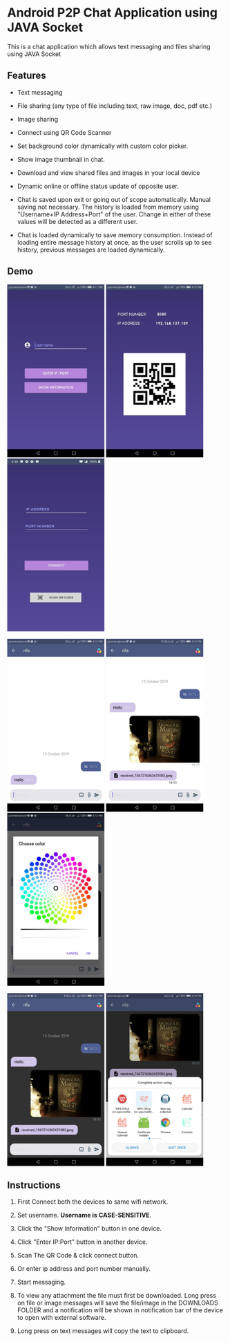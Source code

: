 # Android P2P Chat Application using JAVA Socket

This is a chat application which allows text messaging and files sharing using JAVA Socket


## Features

 - Text messaging 

 - File sharing (any type of file including text, raw image, doc, pdf etc.)

 - Image sharing

 - Connect using QR Code Scanner

 - Set background color dynamically with custom color picker.

 - Show image thumbnail in chat.

 - Download and view shared files and images in your local device

 - Dynamic online or offline status update of opposite user.

 - Chat is saved upon exit or going out of scope automatically. Manual saving not necessary. The history is loaded from memory using "Username+IP Address+Port" of the user. Change in either of these values will be detected as a different user.

 - Chat is loaded dynamically to save memory consumption. Instead of loading entire message history at once, as the user scrolls up to see history, previous messages are loaded dynamically.


## Demo
<img src="app/src/main/res/photo_2019-10-15_16-17-37.jpg" width="225" height="400"> <img src="app/src/main/res/photo_2019-10-15_16-17-52.jpg" width="225" height="400"> <img src="app/src/main/res/photo_2019-10-15_16-30-26.jpg" width="225" height="400"> 

<img src="app/src/main/res/photo_2019-10-15_16-17-44.jpg" width="225" height="400"> <img src="app/src/main/res/photo_2019-10-15_16-17-34.jpg" width="225" height="400"> <img src="app/src/main/res/photo_2019-10-15_16-17-03.jpg" width="225" height="400">


<img src="app/src/main/res/photo_2019-10-15_16-17-48.jpg" width="225" height="400"> <img src="app/src/main/res/photo_2019-10-15_16-17-40.jpg" width="225" height="400">



## Instructions

  1. First Connect both the devices to same wifi network.
  
  2. Set username. <strong>Username is CASE-SENSITIVE</strong>.
  
  3. Click the "Show Information" button in one device.
  
  4. Click "Enter IP:Port" button in another device.
  
  5. Scan The QR Code & click connect button.
  
  6. Or enter ip address and port number manually.
  
  7. Start messaging.
  
  8. To view any attachment the file must first be downloaded. Long press on file or image messages will save the file/image in the DOWNLOADS FOLDER and a notification will be shown in notification bar of the device to open with external software.
  
  9. Long press on text messages will copy the text to clipboard.
  

